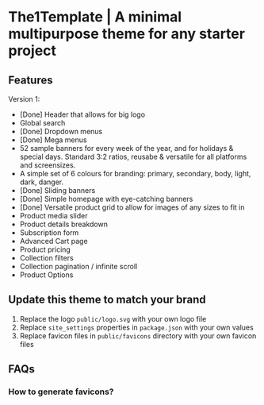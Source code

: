 # The1Template | A minimal multipurpose theme for any starter project 

## Features

Version 1:
- [Done] Header that allows for big logo
- Global search
- [Done] Dropdown menus
- [Done] Mega menus
- 52 sample banners for every week of the year, and for holidays & special days. Standard 3:2 ratios, reusabe & versatile for all platforms and screensizes.
- A simple set of 6 colours for branding: primary, secondary, body, light, dark, danger.
- [Done] Sliding banners
- [Done] Simple homepage with eye-catching banners
- [Done] Versatile product grid to allow for images of any sizes to fit in
- Product media slider
- Product details breakdown
- Subscription form
- Advanced Cart page
- Product pricing
- Collection filters
- Collection pagination / infinite scroll
- Product Options

## Update this theme to match your brand

1. Replace the logo `public/logo.svg` with your own logo file
2. Replace `site_settings` properties in `package.json` with your own values
3. Replace favicon files in `public/favicons` directory with your own favicon files

## FAQs

### How to generate favicons?
